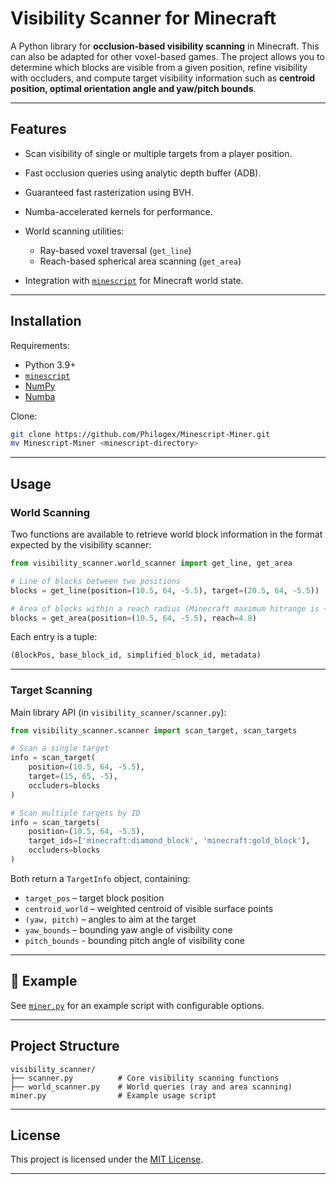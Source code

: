 # Visibility Scanner for Minecraft

A Python library for **occlusion-based visibility scanning** in Minecraft. This can also be adapted for other voxel-based games.
The project allows you to determine which blocks are visible from a given position, refine visibility with occluders, and compute target visibility information such as **centroid position, optimal orientation angle and yaw/pitch bounds**.

---

## Features

* Scan visibility of single or multiple targets from a player position.
* Fast occlusion queries using analytic depth buffer (ADB).
* Guaranteed fast rasterization using BVH.
* Numba-accelerated kernels for performance.
* World scanning utilities:

  * Ray-based voxel traversal (`get_line`)
  * Reach-based spherical area scanning (`get_area`)
* Integration with [`minescript`](https://github.com/maxuser0/minescript.git) for Minecraft world state.

---

## Installation

Requirements:

* Python 3.9+
* [`minescript`](https://github.com/maxuser0/minescript.git)
* [NumPy](https://numpy.org/)
* [Numba](https://numba.pydata.org/)

Clone:

```bash
git clone https://github.com/Philogex/Minescript-Miner.git
mv Minescript-Miner <minescript-directory>
```

---

## Usage

### World Scanning

Two functions are available to retrieve world block information in the format expected by the visibility scanner:

```python
from visibility_scanner.world_scanner import get_line, get_area

# Line of blocks between two positions
blocks = get_line(position=(10.5, 64, -5.5), target=(20.5, 64, -5.5))

# Area of blocks within a reach radius (Minecraft maximum hitrange is ~4.99)
blocks = get_area(position=(10.5, 64, -5.5), reach=4.8)
```

Each entry is a tuple:

```python
(BlockPos, base_block_id, simplified_block_id, metadata)
```

---

### Target Scanning

Main library API (in `visibility_scanner/scanner.py`):

```python
from visibility_scanner.scanner import scan_target, scan_targets

# Scan a single target
info = scan_target(
    position=(10.5, 64, -5.5),
    target=(15, 65, -5),
    occluders=blocks
)

# Scan multiple targets by ID
info = scan_targets(
    position=(10.5, 64, -5.5),
    target_ids=['minecraft:diamond_block', 'minecraft:gold_block'],
    occluders=blocks
)
```

Both return a `TargetInfo` object, containing:

* `target_pos` – target block position
* `centroid_world` – weighted centroid of visible surface points
* `(yaw, pitch)` – angles to aim at the target
* `yaw_bounds` – bounding yaw angle of visibility cone
* `pitch_bounds` - bounding pitch angle of visibility cone

---

## 📖 Example

See [`miner.py`](miner.py) for an example script with configurable options.

---

## Project Structure

```
visibility_scanner/
├── scanner.py          # Core visibility scanning functions
├── world_scanner.py    # World queries (ray and area scanning)
miner.py                # Example usage script
```

---

## License

This project is licensed under the [MIT License](LICENSE).

---